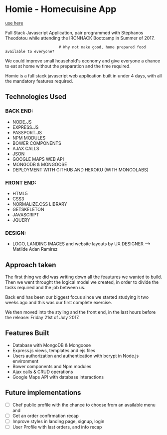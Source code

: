 # Homie - Homecuisine App

[use here](https://homiefoodapp.herokuapp.com/)

Full Stack Javascript Application, pair programmed with Stephanos Theodotou while attending the IRONHACK Bootcamp in Summer of 2017.

                            # Why not make good, home prepared food available to everyone?

We could improve small household's economy and give everyone a chance to eat at home without the preparation and the time required.

Homie is a full stack javascript web application built in under 4 days, with all the mandatory features required. 

## Technologies Used

### BACK END:
- NODE.JS
- EXPRESS.JS
- PASSPORT.JS
- NPM MODULES
- BOWER COMPONENTS
- AJAX CALLS
- JSON 
- GOOGLE MAPS WEB API  
- MONGODB & MONGOOSE
- DEPLOYMENT WITH GITHUB AND HEROKU (WITH MONGOLABS)

### FRONT END:
- HTML5
- CSS3
- NORMALIZE.CSS LIBRARY
- GETSKELETON 
- JAVASCRIPT
- JQUERY

### DESIGN:
- LOGO, LANDING IMAGES and website layouts by UX DESIGNER --> Matilde Adan Ramirez

## Approach taken

The first thing we did was writing down all the feautures we wanted to build. Then we went throught the logical model we created, in order to divide the tasks required and the job between us. 

Back end has been our biggest focus since we started studying it two weeks ago and this was our first complete exercise. 

We then moved into the styling and the front end, in the last hours before the release: Friday 21st of July 2017.

## Features Built

- Database with MongoDB & Mongoose 
- Express.js views, templates and ejs files
- Users authorization and authentication with bcrypt in Node.js environment
- Bower components and Npm modules
- Ajax calls & CRUD operations
- Google Maps API with database interactions

## Future implementations

- [ ] Chef public profile with the chance to choose from an available menu and 
- [ ] Get an order confirmation recap
- [ ] Improve styles in landing page, signup, login
- [ ] User Profile with last orders, and info recap